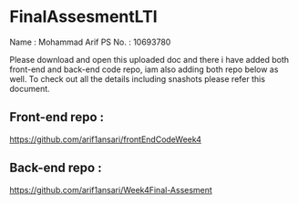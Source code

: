 # FinalAssesmentLTI

Name : Mohammad Arif
PS No. : 10693780

Please download and open this uploaded doc and there i have added both front-end and back-end code repo, iam also adding both repo below as well.
To check out all the details including snashots please refer this document.

## Front-end repo : 
https://github.com/arif1ansari/frontEndCodeWeek4

## Back-end repo :
https://github.com/arif1ansari/Week4Final-Assesment
